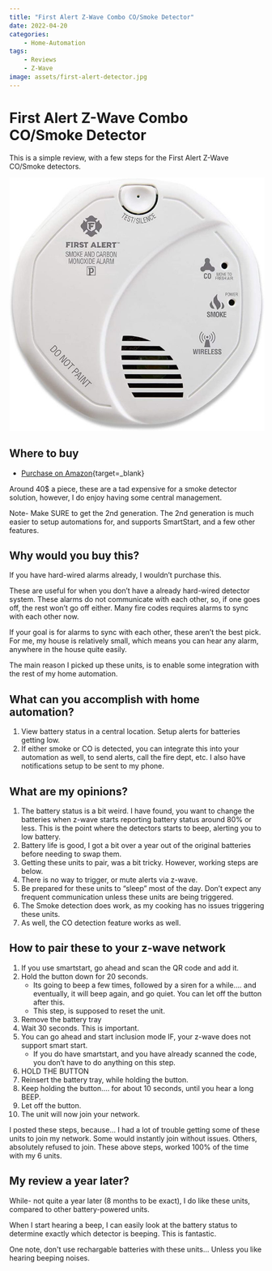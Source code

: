```yaml
---
title: "First Alert Z-Wave Combo CO/Smoke Detector"
date: 2022-04-20
categories:
    - Home-Automation
tags:
    - Reviews
    - Z-Wave
image: assets/first-alert-detector.jpg
---
```


# First Alert Z-Wave Combo CO/Smoke Detector

This is a simple review, with a few steps for the First Alert Z-Wave CO/Smoke detectors.

![](assets/first-alert-detector.jpg)

<!-- more -->

## Where to buy

* [Purchase on Amazon](https://amzn.to/36uoPjU){target=_blank}

Around 40$ a piece, these are a tad expensive for a smoke detector solution, however, I do enjoy having some central management.

Note- Make SURE to get the 2nd generation. The 2nd generation is much easier to setup automations for, and supports SmartStart, and a few other features.

## Why would you buy this?

If you have hard-wired alarms already, I wouldn’t purchase this.

These are useful for when you don’t have a already hard-wired detector system. These alarms do not communicate with each other, so, if one goes off, the rest won’t go off either. Many fire codes requires alarms to sync with each other now.

If your goal is for alarms to sync with each other, these aren’t the best pick. For me, my house is relatively small, which means you can hear any alarm, anywhere in the house quite easily.

The main reason I picked up these units, is to enable some integration with the rest of my home automation.

## What can you accomplish with home automation?

1. View battery status in a central location. Setup alerts for batteries getting low.
2. If either smoke or CO is detected, you can integrate this into your automation as well, to send alerts, call the fire dept, etc. I also have notifications setup to be sent to my phone.

## What are my opinions?

1. The battery status is a bit weird. I have found, you want to change the batteries when z-wave starts reporting battery status around 80% or less. This is the point where the detectors starts to beep, alerting you to low battery.
2. Battery life is good, I got a bit over a year out of the original batteries before needing to swap them.
3. Getting these units to pair, was a bit tricky. However, working steps are below.
4. There is no way to trigger, or mute alerts via z-wave.
5. Be prepared for these units to “sleep” most of the day. Don’t expect any frequent communication unless these units are being triggered.
6. The Smoke detection does work, as my cooking has no issues triggering these units.
7. As well, the CO detection feature works as well.

## How to pair these to your z-wave network
1. If you use smartstart, go ahead and scan the QR code and add it.
2. Hold the button down for 20 seconds.
    * Its going to beep a few times, followed by a siren for a while…. and eventually, it will beep again, and go quiet. You can let off the button after this.
    * This step, is supposed to reset the unit.
3. Remove the battery tray
4. Wait 30 seconds. This is important.
5. You can go ahead and start inclusion mode IF, your z-wave does not support smart start.
    * If you do have smartstart, and you have already scanned the code, you don’t have to do anything on this step.
6. HOLD THE BUTTON
7. Reinsert the battery tray, while holding the button.
8. Keep holding the button…. for about 10 seconds, until you hear a long BEEP.
9. Let off the button.
10. The unit will now join your network.

I posted these steps, because… I had a lot of trouble getting some of these units to join my network. Some would instantly join without issues. Others, absolutely refused to join. These above steps, worked 100% of the time with my 6 units.

## My review a year later?

While- not quite a year later (8 months to be exact), I do like these units, compared to other battery-powered units.

When I start hearing a beep, I can easily look at the battery status to determine exactly which detector is beeping. This is fantastic.

One note, don't use rechargable batteries with these units... Unless you like hearing beeping noises.